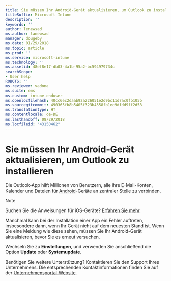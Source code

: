 ```yaml
---
title: Sie müssen Ihr Android-Gerät aktualisieren, um Outlook zu installieren | Microsoft-Dokumentation
titleSuffix: Microsoft Intune
description: ''
keywords: ''
author: lenewsad
ms.author: lanewsad
manager: dougeby
ms.date: 01/29/2018
ms.topic: article
ms.prod: ''
ms.service: microsoft-intune
ms.technology: ''
ms.assetid: 48ef8e17-db03-4a1b-95a2-bc594979734c
searchScope:
- User help
ROBOTS: ''
ms.reviewer: vadona
ms.suite: ems
ms.custom: intune-enduser
ms.openlocfilehash: 40cc6ec2daab92a226051e2d9bc11d7ac0fb105b
ms.sourcegitcommit: 490365fb8b5405f323b4358fb1ec9dfdd9ff2d58
ms.translationtype: HT
ms.contentlocale: de-DE
ms.lasthandoff: 08/29/2018
ms.locfileid: "43150462"
---
```

# <a name="you-need-to-update-your-android-device-to-install-the-outlook-app"></a>Sie müssen Ihr Android-Gerät aktualisieren, um Outlook zu installieren

Die Outlook-App hilft Millionen von Benutzern, alle ihre E-Mail-Konten, Kalender und Dateien für [Android](https://play.google.com/store/apps/details?id=com.microsoft.office.outlook)-Geräte an zentraler Stelle zu verbinden.

>[!NOTE]
> Suchen Sie die Anweisungen für iOS-Geräte? [Erfahren Sie mehr](update-device-outlook-ios.md).

Manchmal kann bei der Installation einer App ein Fehler auftreten, insbesondere dann, wenn Ihr Gerät nicht auf dem neuesten Stand ist. Wenn Sie eine Meldung wie diese sehen, müssen Sie Ihr Android-Gerät aktualisieren, bevor Sie es erneut versuchen.

Wechseln Sie zu **Einstellungen**, und verwenden Sie anschließend die Option **Update** oder **Systemupdate**.

Benötigen Sie weitere Unterstützung? Kontaktieren Sie den Support Ihres Unternehmens. Die entsprechenden Kontaktinformationen finden Sie auf der [Unternehmensportal-Website](https://go.microsoft.com/fwlink/?linkid=2010980).
